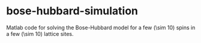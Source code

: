 # bose-hubbard-simulation

Matlab code for solving the Bose-Hubbard model for a few (\sim 10) spins in a few (\sim 10) lattice sites.

